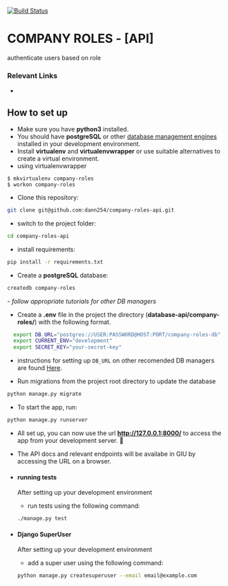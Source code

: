 [![Build Status](https://travis-ci.com/dann254/company-roles-api.svg?branch=master)](https://travis-ci.com/dann254/company-roles-api)


# COMPANY ROLES - [API]

authenticate users based on role

### Relevant Links
-

## How to set up
- Make sure you have **python3** installed.
- You should have **postgreSQL** or other [database management engines](https://github.com/jacobian/dj-database-url#supported-databases) installed in your development environment.
- Install **virtualenv** and **virtualenvwrapper** or use suitable alternatives to create a virtual environment.
 - using virtualenvwrapper
```
$ mkvirtualenv company-roles
$ workon company-roles
```
- Clone this repository:
```bash
git clone git@github.com:dann254/company-roles-api.git
```
- switch to the project folder:
```bash
cd company-roles-api
```
- install requirements:
```bash
pip install -r requirements.txt
```
- Create a **postgreSQL** database:
```bash
createdb company-roles
```
 *- follow appropriate tutorials for other DB managers*


- Create a **.env** file in the project the directory (**database-api/company-roles/**) with the following format.
```bash
  export DB_URL="postgres://USER:PASSWORD@HOST:PORT/company-roles-db"
  export CURRENT_ENV="development"
  export SECRET_KEY="your-secret-key"
```
 - instructions for setting up `DB_URL` on other recomended DB managers are found [Here](https://github.com/jacobian/dj-database-url#url-schema).


- Run migrations from the project root directory to update the database
```bash
python manage.py migrate
```

- To start the app, run:
```bash
python manage.py runserver
```
- All set up, you can now use the url  **http://127.0.0.1:8000/** to access the app from your development server. 🤗

- The API docs and relevant endpoints will be availabe in GIU by accessing the URL on a browser.

- #### running tests
  After setting up your development environment
  - run tests using the following command:
  ```bash
  ./manage.py test
  ```

- #### Django SuperUser
  After setting up your development environment
  - add a super user using the following command:
  ```bash
  python manage.py createsuperuser --email email@example.com
  ```
